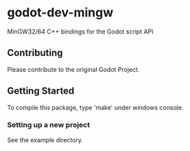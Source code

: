 # godot-dev-mingw
MinGW32/64 C++ bindings for the Godot script API

## Contributing
Please contribute to the original Godot Project.

## Getting Started
To compile this package, type 'make' under windows console.

### Setting up a new project
See the example directory.

